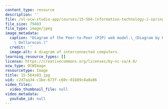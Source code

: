 ```yaml
---
content_type: resource
description: ''
file: /ol-ocw-studio-app/courses/15-564-information-technology-i-spring-2003/c2d7aa34c1be673fc60c01b89c4a8a86_15-564s03.jpg
file_size: 79403
file_type: image/jpeg
image_metadata:
  caption: "Diagram of the Peer-to-Peer (P2P) web model.\_(Diagram by Prof. Chrysanthos\
    \ Dellarocas.)"
  credit: ''
  image-alt: A diagram of interconnected computers.
learning_resource_types: []
license: https://creativecommons.org/licenses/by-nc-sa/4.0/
ocw_type: OCWImage
resourcetype: Image
title: 15-564s03.jpg
uid: c2d7aa34-c1be-673f-c60c-01b89c4a8a86
video_files:
  video_thumbnail_file: null
video_metadata:
  youtube_id: null
---
```

